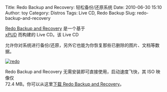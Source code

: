 Title: Redo Backup and Recovery: 轻松备份/还原系统
Date: 2010-06-30 15:10
Author: toy
Category: Distros
Tags: Live CD, Redo Backup
Slug: redo-backup-and-recovery

[Redo Backup and Recovery](http://redobackup.org/) 是一个基于  
[xPUD](http://linuxtoy.org/archives/xpud.html) 而构建的 Live CD。该
Live CD  

允许你对系统进行备份/还原，另外它也能为你恢复那些已删除的图片、文档等数据。

[![redo](http://i.linuxtoy.org/images/2010/06/thumb-redo.jpg)](http://i.linuxtoy.org/images/2010/06/redo.jpg)

Redo Backup and Recovery 无需安装即可直接使用，启动速度飞快，其 ISO
映像仅  
72.4 MB。你可以从这里[下载 Redo Backup and
Recovery](http://redobackup.org/download.php)。
